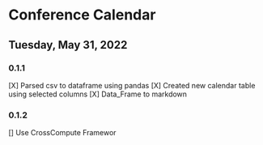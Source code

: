 # Conference Calendar

## Tuesday, May 31, 2022

### 0.1.1
[X] Parsed csv to dataframe using pandas
[X] Created new calendar table using selected columns
[X] Data_Frame to markdown

### 0.1.2
[] Use CrossCompute Framewor
